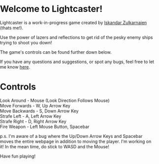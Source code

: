 <head>
  <meta charset="utf-8">
  <meta name="viewport" content="width=device-width, initial-scale=1.0">
  <style>
    body {
      padding: 0;
      margin: 0;
    }
  </style>
  <!-- p5.js Files -->
  <script src="libs/p5.js"></script>
  <script src="libs/p5.sound.js"></script>

  <!-- Lightcaster Files -->
  <!-- Main Game -->
  <script src="game/scene.js"></script>

  <!-- Objects -->
  <script src="game/objects/baseObject.js"></script>

  <!-- Characters -->
  <script src="game/objects/characters/baseCharacter.js"></script>
  <script src="game/objects/characters/player.js"></script>
  <script src="game/objects/characters/enemy.js"></script>

  <!-- Line Type -->
  <script src="game/objects/environment/line_type/lineObject.js"></script>
  <script src="game/objects/environment/line_type/boundary.js"></script>
  <script src="game/objects/environment/line_type/unreflectiveGlass.js"></script>
  <script src="game/objects/environment/line_type/mirror.js"></script>

  <!-- Light Sources -->
  <script src="game/lights/ray.js"></script>
  <script src="game/lights/lightSource.js"></script>

</head>

# Welcome to Lightcaster!
Lightcaster is a work-in-progress game created by [Iskandar Zulkarnaien](https://github.com/iskandarzulkarnaien) (thats me!).

Use the power of lazers and reflections to get rid of the pesky enemy ships trying to shoot you down!

The game's controls can be found further down below.

If you have any questions and suggestions, or spot any bugs, feel free to let me know [here](https://github.com/iskandarzulkarnaien/Lightcaster/issues).

<body>
  <main>
  </main>
</body>

# Controls
Look Around     -   Mouse (Look Direction Follows Mouse)  
Move Forwards   -   W, Up Arrow Key  
Move Backwards  -   S, Down Arrow Key  
Strafe Left     -   A, Left Arrow Key  
Strafe Right    -   D, Right Arrow Key  
Fire Weapon     -   Left Mouse Button, Spacebar  

p.s. I'm aware of a bug where the Up/Down Arrow Keys and Spacebar moves the entire webpage in addition
to moving the player. I'm working on it! In the mean time, do stick to WASD and the Mouse!

Have fun playing!
